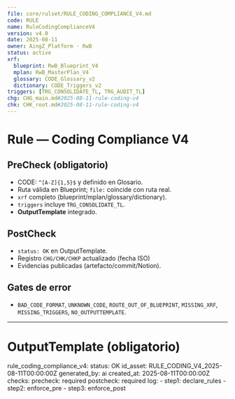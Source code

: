 ```yaml
---
file: core/rulset/RULE_CODING_COMPLIANCE_V4.md
code: RULE
name: RuleCodingComplianceV4
version: v4.0
date: 2025-08-11
owner: AingZ_Platform · RwB
status: active
xrf:
  blueprint: RwB_Blueprint_V4
  mplan: RwB_MasterPlan_V4
  glossary: CODE_Glossary_v2
  dictionary: CODE_Triggers_v2
triggers: [TRG_CONSOLIDATE_TL, TRG_AUDIT_TL]
chg: CHG_main.md#2025-08-11-rule-coding-v4
chk: CHK_root.md#2025-08-11-rule-coding-v4
---
```


# Rule — Coding Compliance V4

## PreCheck (obligatorio)
- CODE: `^[A-Z]{1,5}$` y definido en Glosario.
- Ruta válida en Blueprint; `file:` coincide con ruta real.
- `xrf` completo (blueprint/mplan/glossary/dictionary).
- `triggers` incluye `TRG_CONSOLIDATE_TL`.
- **OutputTemplate** integrado.

## PostCheck
- `status: OK` en OutputTemplate.
- Registro `CHG/CHK/CHKP` actualizado (fecha ISO)
- Evidencias publicadas (artefacto/commit/Notion).

## Gates de error
- `BAD_CODE_FORMAT`, `UNKNOWN_CODE`, `ROUTE_OUT_OF_BLUEPRINT`, `MISSING_XRF`, `MISSING_TRIGGERS`, `NO_OUTPUTTEMPLATE`.

---
# OutputTemplate (obligatorio)
rule_coding_compliance_v4:
  status: OK
  id_asset: RULE_CODING_V4_2025-08-11T00:00:00Z
  generated_by: ai
  created_at: 2025-08-11T00:00:00Z
  checks:
    precheck: required
    postcheck: required
  log:
    - step1: declare_rules
    - step2: enforce_pre
    - step3: enforce_post